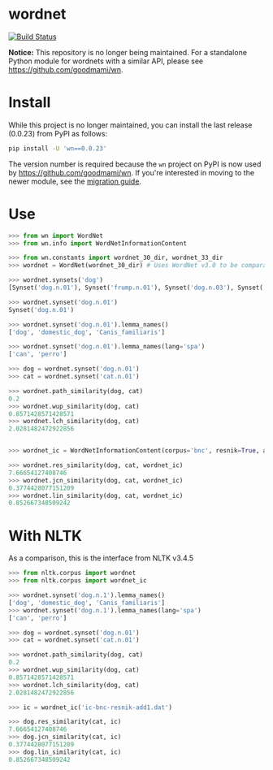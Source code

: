 # wordnet

[![Build Status](https://travis-ci.org/nltk/wordnet.svg?branch=master)](https://travis-ci.org/nltk/wordnet)

**Notice:** This repository is no longer being maintained. For a
standalone Python module for wordnets with a similar API, please see
<https://github.com/goodmami/wn>.

# Install

While this project is no longer maintained, you can install the last
release (0.0.23) from PyPI as follows:

```bash
pip install -U 'wn==0.0.23'
```

The version number is required because the `wn` project on PyPI is now
used by <https://github.com/goodmami/wn>. If you're interested in
moving to the newer module, see the [migration
guide](https://wn.readthedocs.io/en/latest/guides/nltk-migration.html).

# Use

```python
>>> from wn import WordNet
>>> from wn.info import WordNetInformationContent

>>> from wn.constants import wordnet_30_dir, wordnet_33_dir
>>> wordnet = WordNet(wordnet_30_dir) # Uses WordNet v3.0 to be comparable to NLTK, by default uses v3.3

>>> wordnet.synsets('dog')
[Synset('dog.n.01'), Synset('frump.n.01'), Synset('dog.n.03'), Synset('cad.n.01'), Synset('frank.n.02'), Synset('pawl.n.01'), Synset('andiron.n.01'), Synset('chase.v.01')]

>>> wordnet.synset('dog.n.01')
Synset('dog.n.01')

>>> wordnet.synset('dog.n.01').lemma_names()
['dog', 'domestic_dog', 'Canis_familiaris']

>>> wordnet.synset('dog.n.01').lemma_names(lang='spa')
['can', 'perro']

>>> dog = wordnet.synset('dog.n.01')
>>> cat = wordnet.synset('cat.n.01')

>>> wordnet.path_similarity(dog, cat)
0.2
>>> wordnet.wup_similarity(dog, cat)
0.8571428571428571
>>> wordnet.lch_similarity(dog, cat)
2.0281482472922856


>>> wordnet_ic = WordNetInformationContent(corpus='bnc', resnik=True, add1=True)

>>> wordnet.res_similarity(dog, cat, wordnet_ic)
7.66654127408746
>>> wordnet.jcn_similarity(dog, cat, wordnet_ic)
0.3774428077151209
>>> wordnet.lin_similarity(dog, cat, wordnet_ic)
0.852667348509242
```


# With NLTK

As a comparison, this is the interface from NLTK v3.4.5

```python
>>> from nltk.corpus import wordnet
>>> from nltk.corpus import wordnet_ic

>>> wordnet.synset('dog.n.1').lemma_names()
['dog', 'domestic_dog', 'Canis_familiaris']
>>> wordnet.synset('dog.n.1').lemma_names(lang='spa')
['can', 'perro']

>>> dog = wordnet.synset('dog.n.01')
>>> cat = wordnet.synset('cat.n.01')

>>> wordnet.path_similarity(dog, cat)
0.2
>>> wordnet.wup_similarity(dog, cat)
0.8571428571428571
>>> wordnet.lch_similarity(dog, cat)
2.0281482472922856

>>> ic = wordnet_ic('ic-bnc-resnik-add1.dat')

>>> dog.res_similarity(cat, ic)
7.66654127408746
>>> dog.jcn_similarity(cat, ic)
0.3774428077151209
>>> dog.lin_similarity(cat, ic)
0.852667348509242
```
